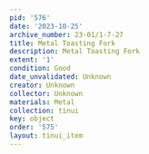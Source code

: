 ```yaml
---
pid: '576'
date: '2023-10-25'
archive_number: 23-01/1-7-27
title: Metal Toasting Fork
description: Metal Toasting Fork
extent: '1'
condition: Good
date_unvalidated: Unknown
creator: Unknown
collector: Unknown
materials: Metal
collection: tinui
key: object
order: '575'
layout: tinui_item
---
```

